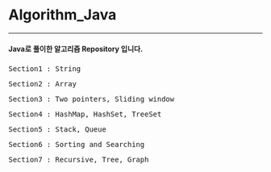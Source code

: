 # Algorithm_Java

--------------------------------
#### Java로 풀이한 알고리즘 Repository 입니다.
###
<pre>
Section1 : String
</pre>
<pre>
Section2 : Array
</pre>
<pre>
Section3 : Two pointers, Sliding window
</pre>
<pre>
Section4 : HashMap, HashSet, TreeSet
</pre>
<pre>
Section5 : Stack, Queue
</pre>
<pre>
Section6 : Sorting and Searching
</pre>
<pre>
Section7 : Recursive, Tree, Graph
</pre>